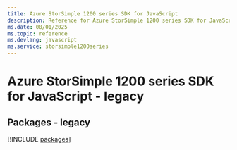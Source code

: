 ```yaml
---
title: Azure StorSimple 1200 series SDK for JavaScript
description: Reference for Azure StorSimple 1200 series SDK for JavaScript
ms.date: 08/01/2025
ms.topic: reference
ms.devlang: javascript
ms.service: storsimple1200series
---
```

# Azure StorSimple 1200 series SDK for JavaScript - legacy
## Packages - legacy
[!INCLUDE [packages](storsimple-1200-series-index.md)]